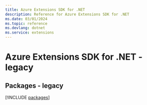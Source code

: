 ```yaml
---
title: Azure Extensions SDK for .NET
description: Reference for Azure Extensions SDK for .NET
ms.date: 03/01/2024
ms.topic: reference
ms.devlang: dotnet
ms.service: extensions
---
```

# Azure Extensions SDK for .NET - legacy
## Packages - legacy
[!INCLUDE [packages](extensions-index.md)]
